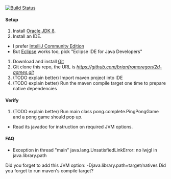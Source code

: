 [![Build Status](https://travis-ci.org/brianfromoregon/2d-games.svg?branch=master)](https://travis-ci.org/brianfromoregon/2d-games)

#### Setup
1. Install [Oracle JDK 8](http://www.oracle.com/technetwork/java/javase/downloads/jdk8-downloads-2133151.html). 
1. Install an IDE. 
 * I prefer [IntelliJ Community Edition](https://www.jetbrains.com/idea/download/) 
 * But [Eclipse](http://www.eclipse.org/downloads/) works too, pick "Eclipse IDE for Java Developers"
1. Download and install [Git](https://git-scm.com/downloads)
1. Git clone this repo, the URL is _https://github.com/brianfromoregon/2d-games.git_
1. (TODO explain better) Import maven project into IDE
1. (TODO explain better) Run the maven compile target one time to prepare native dependencies

#### Verify
1. (TODO explain better) Run main class pong.complete.PingPongGame and a pong game should pop up.
 * Read its javadoc for instruction on required JVM options.

#### FAQ


* Exception in thread "main" java.lang.UnsatisfiedLinkError: no lwjgl in java.library.path

 Did you forget to add this JVM option: -Djava.library.path=target/natives
 Did you forget to run maven's compile target?
